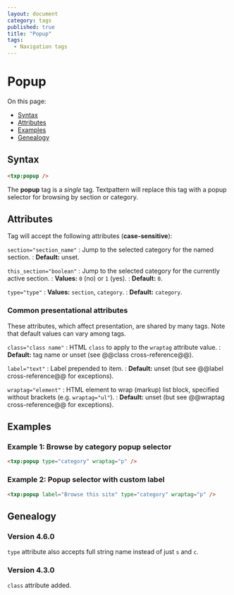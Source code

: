 ```yaml
---
layout: document
category: tags
published: true
title: "Popup"
tags:
  - Navigation tags
---
```


# Popup

On this page:

* [Syntax](#syntax)
* [Attributes](#attributes)
* [Examples](#examples)
* [Genealogy](#genealogy)

## Syntax

~~~ html
<txp:popup />
~~~

The **popup** tag is a *single* tag. Textpattern will replace this tag with a popup selector for browsing by section or category.

## Attributes

Tag will accept the following attributes (**case-sensitive**):

`section="section_name"`
: Jump to the selected category for the named section.
: **Default:** unset.

`this_section="boolean"`
: Jump to the selected category for the currently active section.
: **Values:** `0` (no) or `1` (yes).
: **Default:** `0`.

`type="type"`
: **Values:** `section`, `category`.
: **Default:** `category`.

### Common presentational attributes

These attributes, which affect presentation, are shared by many tags. Note that default values can vary among tags.

`class="class name"`
: HTML `class` to apply to the `wraptag` attribute value.
: **Default:** tag name or unset (see @@class cross-reference@@).

`label="text"`
: Label prepended to item.
: **Default:** unset (but see @@label cross-reference@@ for exceptions).

`wraptag="element"`
: HTML element to wrap (markup) list block, specified without brackets (e.g. `wraptag="ul"`).
: **Default:** unset (but see @@wraptag cross-reference@@ for exceptions).

## Examples

### Example 1: Browse by category popup selector

~~~ html
<txp:popup type="category" wraptag="p" />
~~~

### Example 2: Popup selector with custom label

~~~ html
<txp:popup label="Browse this site" type="category" wraptag="p" />
~~~

## Genealogy

### Version 4.6.0

`type` attribute also accepts full string name instead of just `s` and `c`.

### Version 4.3.0

`class` attribute added.
